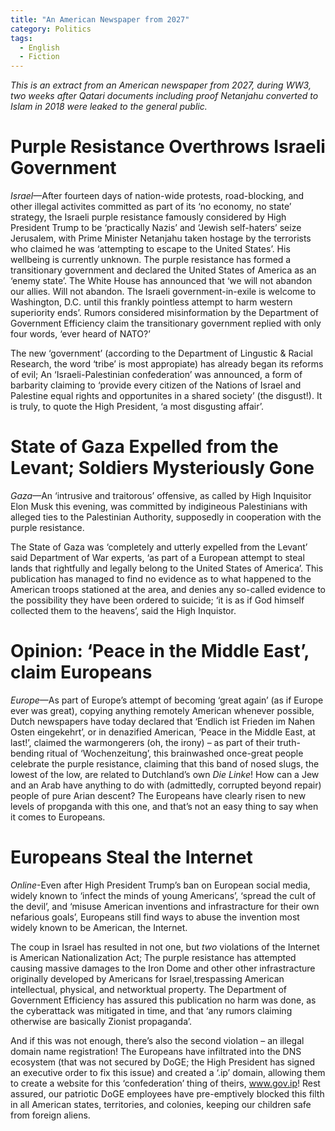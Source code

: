 ```yaml
---
title: "An American Newspaper from 2027"
category: Politics
tags:
  - English
  - Fiction
---
```


*This is an extract from an American newspaper from 2027, during WW3, two weeks after Qatari documents including proof Netanjahu converted to Islam in 2018 were leaked to the general public.*

# Purple Resistance Overthrows Israeli Government
*Israel*—After fourteen days of nation-wide protests, road-blocking, and other illegal activites committed as part of its ‘no economy, no state’ strategy,
the Israeli purple resistance famously considered by High President Trump to be ‘practically Nazis’ and ‘Jewish self-haters’ seize Jerusalem,
with Prime Minister Netanjahu taken hostage by the terrorists who claimed he was ‘attempting to escape to the United States’.
His wellbeing is currently unknown. The purple resistance has formed a transitionary government and declared the United States of America as an ‘enemy state’.
The White House has announced that ‘we will not abandon our allies. Will not abandon.
The Israeli government-in-exile is welcome to Washington, D.C. until this frankly pointless attempt to harm western superiority ends’.
Rumors considered misinformation by the Department of Government Efficiency claim the transitionary government replied with only four words, ‘ever heard of NATO?’

The new ‘government’ (according to the Department of Lingustic & Racial Research, the word ‘tribe’ is most appropiate) has already began its reforms of evil;
An ‘Israeli-Palestinian confederation’ was announced, a form of barbarity claiming to ‘provide every citizen of the Nations of Israel and Palestine equal rights and opportunites in a shared society’
(the disgust!). It is truly, to quote the High President, ‘a most disgusting affair’.

# State of Gaza Expelled from the Levant; Soldiers Mysteriously Gone
*Gaza*—An ‘intrusive and traitorous’ offensive, as called by High Inquisitor Elon Musk this evening,
was committed by indigineous Palestinians with alleged ties to the Palestinian Authority,
supposedly in cooperation with the purple resistance.

The State of Gaza was ‘completely and utterly expelled from the Levant’ said Department of War experts,
‘as part of a European attempt to steal lands that rightfully and legally belong to the United States of America’.
This publication has managed to find no evidence as to what happened to the American troops stationed at the area,
and denies any so-called evidence to the possibility they have been ordered to suicide;
‘it is as if God himself collected them to the heavens’, said the High Inquistor.

# Opinion: ‘Peace in the Middle East’, claim Europeans
*Europe*—As part of Europe’s attempt of becoming ‘great again’ (as if Europe ever was great),
copying anything remotely American whenever possible,
Dutch newspapers have today declared that ‘Endlich ist Frieden im Nahen Osten eingekehrt’,
or in denazified American, ‘Peace in the Middle East, at last!’,
claimed the warmongerers (oh, the irony) – as part of their truth-bending ritual of ‘Wochenzeitung’,
this brainwashed once-great people celebrate the purple resistance,
claiming that this band of nosed slugs, the lowest of the low, are related to Dutchland’s own *Die Linke*!
How can a Jew and an Arab have anything to do with (admittedly, corrupted beyond repair) people of pure Arian descent?
The Europeans have clearly risen to new levels of propganda with this one, and that’s not an easy thing to say when it comes to Europeans.

# Europeans Steal the Internet
*Online*-Even after High President Trump’s ban on European social media,
widely known to ‘infect the minds of young Americans’, ‘spread the cult of the devil’, and
‘misuse American inventions and infrastracture for their own nefarious goals’,
Europeans still find ways to abuse the invention most widely known to be American, the Internet.

The coup in Israel has resulted in not one, but *two* violations of the Internet is American Nationalization Act;
The purple resistance has attempted causing massive damages to the Iron Dome and other other infrastracture originally developed by Americans for Israel,trespassing American intellectual, physical, and networktual property.
The Department of Government Efficiency has assured this publication no harm was done, as the cyberattack was mitigated in time,
and that ‘any rumors claiming otherwise are basically Zionist propaganda’.

And if this was not enough, there’s also the second violation – an illegal domain name registration!
The Europeans have infiltrated into the DNS ecosystem (that was not secured by DoGE; the High President has signed an executive order to fix this issue) and created a ‘.ip’ domain,
allowing them to create a website for this ‘confederation’ thing of theirs, www.gov.ip!
Rest assured, our patriotic DoGE employees have pre-emptively blocked this filth in all American states, territories, and colonies, keeping our children safe from foreign aliens.
